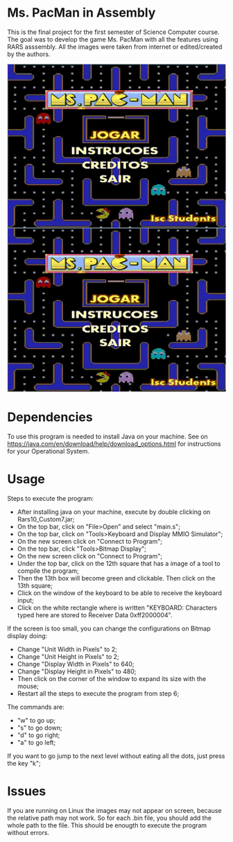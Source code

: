 # Ms. PacMan in Assembly
This is the final project for the first semester of Science Computer course. The goal was to develop the game Ms. PacMan with all the features using RARS asssembly.
All the images were taken from internet or edited/created by the authors.

<img src="/images/github/intro.png"
     alt="Markdown Monster icon"
     style="float: left; margin-right: 10px;" />
![Intro do jogo](/images/github/intro.png)

# Dependencies
To use this program is needed to install Java on your machine. See on https://java.com/en/download/help/download_options.html for instructions for your Operational System.

# Usage
Steps to execute the program:
- After installing java on your machine, execute by double clicking on Rars10_Custom7.jar;
- On the top bar, click on "File>Open" and select "main.s";
- On the top bar, click on "Tools>Keyboard and Display MMIO Simulator";
- On the new screen click on "Connect to Program";
- On the top bar, click "Tools>Bitmap Display";
- On the new screen click on "Connect to Program";
- Under the top bar, click on the 12th square that has a image of a tool to compile the program;
- Then the 13th box will become green and clickable. Then click on the 13th square;
- Click on the window of the keyboard to be able to receive the keyboard input;
- Click on the white rectangle where is written "KEYBOARD: Characters typed here are stored to Receiver Data 0xff2000004".

If the screen is too small, you can change the configurations on Bitmap display doing:
- Change "Unit Width in Pixels" to 2;
- Change "Unit Height in Pixels" to 2;
- Change "Display Width in Pixels" to 640;
- Change "Display Height in Pixels" to 480;
- Then click on the corner of the window to expand its size with the mouse;
- Restart all the steps to execute the program from step 6;

The commands are:
- "w" to go up;
- "s" to go down;
- "d" to go right;
- "a" to go left;

If you want to go jump to the next level without eating all the dots, just press the key "k";

# Issues
If you are running on Linux the images may not appear on screen, because the relative path may not work. So for each .bin file, you should add the whole path to the file. This should be enougth to execute the program without errors.

